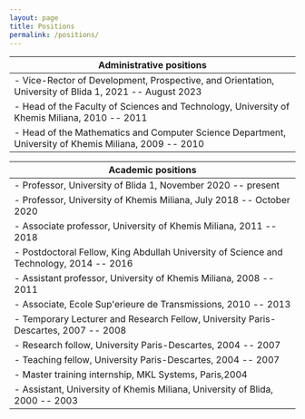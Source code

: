```yaml
---
layout: page
title: Positions
permalink: /positions/
---
```


|Administrative positions| 
|----|
|- Vice-Rector of Development, Prospective, and Orientation, University of Blida 1, 2021 -- August 2023
|- Head of the Faculty of Sciences and Technology, University of Khemis Miliana, 2010 -- 2011
|- Head of the Mathematics and Computer Science Department, University of Khemis Miliana, 2009 -- 2010


|Academic positions| 
|----|
|- Professor, University of Blida 1, November 2020 -- present
|- Professor, University of Khemis Miliana, July 2018 -- October 2020
|- Associate professor, University of Khemis Miliana, 2011 -- 2018
|- Postdoctoral Fellow, King Abdullah University of Science and Technology, 2014 -- 2016
|- Assistant professor, University of Khemis Miliana, 2008 -- 2011
|- Associate, Ecole Sup\'erieure de Transmissions, 2010 -- 2013
|- Temporary Lecturer and Research Fellow, University Paris-Descartes, 2007 -- 2008
|- Research follow, University Paris-Descartes, 2004 -- 2007
|- Teaching fellow, University Paris-Descartes, 2004 -- 2007
|- Master training internship, MKL Systems, Paris,2004
|- Assistant, University of Khemis Miliana, University of Blida, 2000 -- 2003
